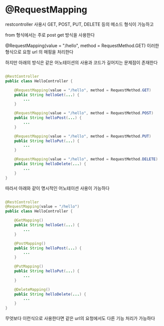 # @RequestMapping

restcontroller 사용시 GET, POST, PUT, DELETE 등의 메소드 형식이 가능하고

from 형식에서는 주로 post get 방식을 사용한다 

@RequestMapping(value = "/hello", method = RequestMethod.GET)
이러한 형식으로 요청 url 의 매핑을 처리한다

하지만 아래의 방식은 같은 어노테이션의 사용과 코드가 길어지는 문제점이 존재한다

```java

@RestController
public class HelloController {

    @RequestMapping(value = "/hello", method = RequestMethod.GET)
    public String helloGet(...) {
        ...
    }

    @RequestMapping(value = "/hello", method = RequestMethod.POST)
    public String helloPost(...) {
        ...
    }

    @RequestMapping(value = "/hello", method = RequestMethod.PUT)
    public String helloPut(...) {
        ...
    }

    @RequestMapping(value = "/hello", method = RequestMethod.DELETE)
    public String helloDelete(...) {
        ...
    }
}

```

따라서 아래와 같이 명시적인 어노테이션 사용이 가능하다 

```java

@RestController
@RequestMapping(value = "/hello")
public class HelloController {

    @GetMapping()
    public String helloGet(...) {
        ...
    }

    @PostMapping()
    public String helloPost(...) {
        ...
    }

    @PutMapping()
    public String helloPut(...) {
        ...
    }

    @DeleteMapping()
    public String helloDelete(...) {
        ...
    }
}

```

무엇보다 이런식으로 사용한다면 같은 url의 요청에서도 다른 기능 처리가 가능하다 